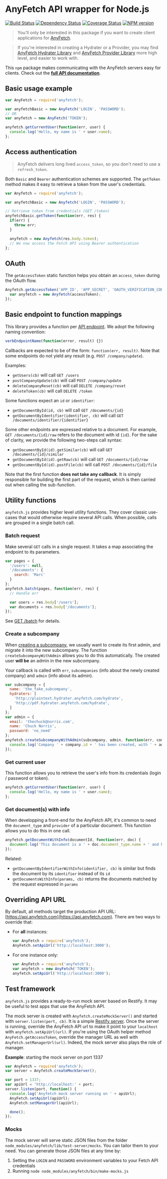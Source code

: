 AnyFetch API wrapper for Node.js
================================
[![Build Status](https://travis-ci.org/AnyFetch/anyfetch.js.png?branch=master)](https://travis-ci.org/AnyFetch/anyfetch.js)
[![Dependency Status](https://gemnasium.com/AnyFetch/anyfetch.js.png)](https://gemnasium.com/AnyFetch/anyfetch.js)
[![Coverage Status](https://coveralls.io/repos/AnyFetch/anyfetch.js/badge.png?branch=master)](https://coveralls.io/r/AnyFetch/anyfetch.js?branch=master)
[![NPM version](https://badge.fury.io/js/anyfetch.png)](http://badge.fury.io/js/anyfetch)


> You'll only be interested in this package if you want to create client applications for [AnyFetch](http://anyfetch.com).

> If you're interested in creating a Hydrater or a Provider, you may find [AnyFetch Hydrater Library](https://github.com/AnyFetch/anyfetch-file-hydrater.js) and [AnyFetch Provider Library](https://github.com/AnyFetch/anyfetch-provider.js) more high level, and easier to work with.

This `npm` package makes communicating with the AnyFetch servers easy for clients. Check out the [**full API documentation**](http://developers.anyfetch.com/endpoints/).

## Basic usage example

```js
var AnyFetch = require('anyfetch');

var anyfetchBasic = new AnyFetch('LOGIN', 'PASSWORD');
// OR
var anyfetch = new AnyFetch('TOKEN');

anyfetch.getCurrentUser(function(err, user) {
  console.log('Hello, my name is ' + user.name);
};
```

## Access authentication
> AnyFetch delivers long lived `access_token`, so you don't need to use a `refresh_token`.

Both `Basic` and `Bearer` authentication schemes are supported. The `getToken` method makes it easy to retrieve a token from the user's credentials.

```js
var Anyfetch = require('anyfetch');

var anyfetchBasic = new Anyfetch('LOGIN', 'PASSWORD');

// Retrieve token from credentials (GET /token)
anyfetchBasic.getToken(function(err, res) {
  if(err) {
    throw err;
  }

  anyfetch = new Anyfetch(res.body.token);
  // We now access the Fetch API using Bearer authentication
};
```

## OAuth

The `getAccessToken` static function helps you obtain an `access_token` during the OAuth flow.

```js
Anyfetch.getAccessToken('APP_ID', 'APP_SECRET', 'OAUTH_VERIFICATION_CODE', function(err, accessToken) {
  var anyfetch = new Anyfetch(accessToken);
});
```

## Basic endpoint to function mappings

This library provides a function per [API endpoint](http://developers.anyfetch.com/endpoints/). We adopt the following naming convention:

```js
verbEndpointName(function(error, result) {})
```

Callbacks are expected to be of the form: `function(err, result)`. Note that some endpoints do not yield any result (e.g. `POST /company/update`).

Examples:

- `getUsers(cb)` will call `GET /users`
- `postCompanyUpdate(cb)` will call `POST /company/update`
- `deleteCompanyReset(cb)` will call `DELETE /company/reset`
- `deleteToken(cb)` will call `DELETE /token`

Some functions expect an `id` or `identifier`:

- `getDocumentById(id, cb)` will call `GET /documents/{id}`
- `getDocumentByIdentifier(identifier, cb)` will call `GET /documents/identifier/{identifier}`

Some other endpoints are expressed relative to a document. For example, `GET /documents/{id}/raw` refers to the document with id `{id}`.
For the sake of clarity, we provide the following two-steps call syntax:

- `getDocumentById(id).getSimilar(cb)` will call `GET /documents/{id}/similar`
- `getDocumentById(id).getRaw(cb)` will call `GET /documents/{id}/raw`
- `getDocumentById(id).postFile(cb)` will call `POST /documents/{id}/file`

Note that the first function **does not take any callback**. It is simply responsible for building the first part of the request, which is then carried out when calling the sub-function.

## Utility functions
`anyfetch.js` provides higher level utility functions. They cover classic use-cases that would otherwise require several API calls. When possible, calls are grouped in a single batch call.

### Batch request

Make several `GET` calls in a single request. It takes a map associating the endpoint to its parameters.

```js
var pages = {
  '/users': null,
  '/documents': {
    search: 'Marc'
  }
};
anyfetch.batch(pages, function(err, res) {
  // Handle err

  var users = res.body['/users'];
  var documents = res.body['/documents'];
});
```
See [GET /batch](http://developers.anyfetch.com/endpoints/#index-batch-calls) for details.

### Create a subcompany

When [creating a subcompany](http://developers.anyfetch.com/endpoints/#subcompanies-subcompanies-post), we usually want to create its first admin, and migrate it into the new subcompany. The function `createSubcompanyWithAdmin` allows you to do this automatically.
The created user **will be** an admin in the new subcompany.

Your callback is called with `err`, `subcompanies` (info about the newly created company) and `admin` (info about its admin).

```js
var subcompany = {
  name: 'the_fake_subcompany',
  hydraters: [
    'http://plaintext.hydrater.anyfetch.com/hydrate',
    'http://pdf.hydrater.anyfetch.com/hydrate',
  ]
};
var admin = {
  email: 'thechuck@norris.com',
  name: 'Chuck Norris',
  password: 'no_need'
};
anyfetch.createSubcompanyWithAdmin(subcompany, admin, function(err, company, admin) {
  console.log('Company ' + company.id + ' has been created, with ' + admin.id + ' as its admin');
});
```

### Get current user
This function allows you to retrieve the user's info from its credentials (login / password or token).

```js
anyfetch.getCurrentUser(function(err, user) {
  console.log('Hello, my name is ' + user.name);
};
```

### Get document(s) with info

When developping a front-end for the AnyFetch API, it's common to need the `document_type` and `provider` of a particular document. This function allows you to do this in one call.

```js
anyfetch.getDocumentWithInfo(documentId, function(err, doc) {
  document.log('This document is a ' + doc.document_type.name + ' and has been provided by ' + doc.provider.name);
});
```

Related:
- `getDocumentByIdentifierWithInfo(identifier, cb)` is similar but finds the document by its `identifier` instead of its `id`
- `getDocumentsWithInfo(params, cb)` returns the documents matched by the request expressed in `params`

## Overriding API URL

By default, all methods target the production API URL: [https://api.anyfetch.com](https://api.anyfetch.com). There are two ways to override that:

- For **all** instances:

  ```js
  var AnyFetch = require('anyfetch');
  AnyFetch.setApiUrl('http://localhost:3000');
  ```
- For one instance only:

  ```js
  var AnyFetch = require('anyfetch');
  var anyfetch = new AnyFetch('TOKEN');
  anyfetch.setApiUrl('http://localhost:3000');
  ```


## Test framework

`anyfetch.js` provides a ready-to-run mock server based on Restify. It may be useful to test apps that use the AnyFetch API.

The mock server is created with `Anyfetch.createMockServer()` and started with `server.listen(port, cb)`. It is a simple [Restify server](http://mcavage.me/node-restify/).
Once the server is running, override the AnyFetch API url to make it point to your `localhost` with `anyfetch.setApiUrl(url)`. If you're using the OAuth helper method `AnyFetch.getAccessToken`, override the manager URL as well with `AnyFetch.setManagerUrl(url)`. Indeed, the mock server also plays the role of manager.

**Example**: starting the mock server on port 1337
```js
var AnyFetch = require('anyfetch');
var server = Anyfetch.createMockServer();

var port = 1337;
var apiUrl = 'http://localhost:' + port;
server.listen(port, function() {
  console.log('Anyfetch mock server running on ' + apiUrl);
  AnyFetch.setApiUrl(apiUrl);
  AnyFetch.setManagerUrl(apiUrl);

  done();
});
```

### Mocks

The mock server will serve static JSON files from the folder `node_modules/anyfetch/lib/test-server/mocks`. You can tailor them to your need. You can generate those JSON files at any time by:

1. Setting the `LOGIN` and `PASSWORD` environment variables to your Fetch API credentials
2. Running `node node_modules/anyfetch/bin/make-mocks.js`

